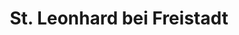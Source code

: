 ---
title: St. Leonhard bei Freistadt
url: /st-leonhard-bei-freistadt/
latitude: 48.444
longitude: 14.678
---